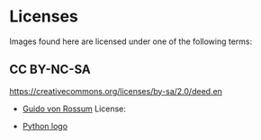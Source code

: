 # Licenses

Images found here are licensed under one of the following terms:

## CC BY-NC-SA 

https://creativecommons.org/licenses/by-sa/2.0/deed.en

* [Guido von Rossum](https://commons.wikimedia.org/wiki/File:Guido_van_Rossum_%286984267183%29_%28cropped%29.jpg) License: 

* [Python logo](https://commons.wikimedia.org/wiki/File:Python_logo_01.svg)